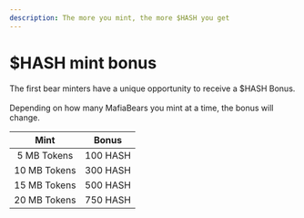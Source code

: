 ```yaml
---
description: The more you mint, the more $HASH you get
---
```


# $HASH mint bonus

The first bear minters have a unique opportunity to receive a $HASH Bonus.\
\
Depending on how many MafiaBears you mint at a time, the bonus will change.

|     Mint     |   Bonus  |
| :----------: | :------: |
|  5 MB Tokens | 100 HASH |
| 10 MB Tokens | 300 HASH |
| 15 MB Tokens | 500 HASH |
| 20 MB Tokens | 750 HASH |
